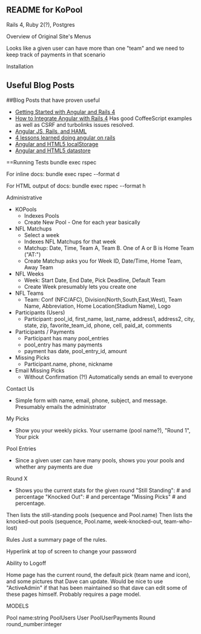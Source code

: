 README for KoPool
-----------------

Rails 4, Ruby 2(?), Postgres

Overview of Original Site's Menus

Looks like a given user can have more than one "team" and we need to keep track of payments in that scenario


Installation


Useful Blog Posts
-----------------
##Blog Posts that have proven useful
- [Getting Started with Angular and Rails 4](http://www.honeybadger.io/blog/2013/12/11/beginners-guide-to-angular-js-rails)
- [How to Integrate Angular with Rails 4](https://shellycloud.com/blog/2013/10/how-to-integrate-angularjs-with-rails-4) Has good CoffeeScript examples as well as CSRF and turbolinks issues resolved.
- [Angular JS, Rails, and HAML](http://www.amberbit.com/blog/2014/1/20/angularjs-templates-in-ruby-on-rails-assets-pipeline/)
- [4 lessons learned doing angular on rails](http://gaslight.co/blog/4-lessons-learned-doing-angular-on-rails)
- [Angular and HTML5 localStorage](http://www.amitavroy.com/justread/content/articles/html5-local-storage-angular-js)
- [Angular and HTML5 datastore](http://stackoverflow.com/questions/17888884/service-retrieves-data-from-datastore-but-does-not-update-ui)



==Running Tests
bundle exec rspec

For inline docs:
bundle exec rspec --format d

For HTML output of docs:
bundle exec rspec --format h

Administrative
* KOPools
  - Indexes Pools
  - Create New Pool - One for each year basically
* NFL Matchups
  - Select a week
  - Indexes NFL Matchups for that week
  - Matchup: Date, Time, Team A, Team B.  One of A or B is Home Team ("AT:<home team>")
  - Create Matchup asks you for Week ID, Date/Time, Home Team, Away Team
* NFL Weeks
  - Week: Start Date, End Date, Pick Deadline, Default Team
  - Create Week presumably lets you create one
* NFL Teams
  - Team: Conf (NFC/AFC), Division(North,South,East,West), Team Name, Abbreviation, Home Location(Stadium Name), Logo
* Participants (Users)
  - Participant: pool_id, first_name, last_name, address1, address2, city, state, zip, favorite_team_id, phone, cell, paid_at, comments
* Participants / Payments
  - Participant has many pool_entries
  - pool_entry has many payments
  - payment has date, pool_entry_id, amount
* Missing Picks
  - Participant.name, phone, nickname
* Email Missing Picks
  - Without Confirmation (?!) Automatically sends an email to everyone

Contact Us
* Simple form with name, email, phone, subject, and message.  Presumably emails the administrator

My Picks
* Show you your weekly picks.  Your username (pool name?), "Round 1", Your pick

Pool Entries
* Since a given user can have many pools, shows you your pools and whether any payments are due

Round X
* Shows you the current stats for the given round
"Still Standing":   # and percentage
"Knocked Out": # and percentage
"Missing Picks" # and percentage.

Then lists the still-standing pools (sequence and Pool.name)
Then lists the knocked-out pools (sequence, Pool.name, week-knocked-out, team-who-lost)

Rules
Just a summary page of the rules.

Hyperlink at top of screen to change your password

Ability to Logoff

Home page has the current round, the default pick (team name and icon), and some pictures that Dave can update.
Would be nice to use "ActiveAdmin" if that has been maintained so that dave can edit some of these pages himself.
Probably requires a page model.



MODELS

Pool name:string
PoolUsers
User
PoolUserPayments
Round round_number:integer
